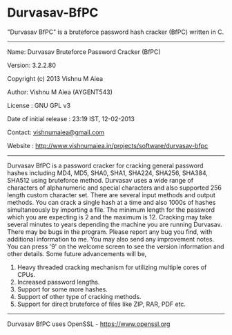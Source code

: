 # Durvasav-BfPC
"Durvasav BfPC" is a bruteforce password hash cracker (BfPC) written in C.


---------------------------------------------------------------------------------------------------------

Name: Durvasav Bruteforce Password Cracker (BfPC)

Version: 3.2.2.80

Copyright (c) 2013 Vishnu M Aiea

Author: Vishnu M Aiea (AYGENT543)

License : GNU GPL v3

Date of initial release : 23:19 IST, 12-02-2013 

Contact: vishnumaiea@gmail.com

Website : http://www.vishnumaiea.in/projects/software/durvasav-bfpc

--------------------------------------------------------------------------------------------------------



Durvasav BfPC is a password cracker for cracking general password hashes including MD4, MD5, SHA0, SHA1, SHA224, SHA256, SHA384, SHA512 using bruteforce method. Durvasav uses a wide range of characters of alphanumeric and special characters and also supported 256 length custom character set. There are several input methods and output methods. You can crack a single hash at a time and also 1000s of hashes simultaneously by importing a file. The minimum length for the password which you are expecting is 2 and the maximum is 12. Cracking may take several minutes to years depending the machine you are running Durvasav. There may be bugs in the program. Please report any bug you find, with additional information to me. You may also send any improvement notes. You can press '9' on the welcome screen to see the version information and other details. Some future advancements will be,

1. Heavy threaded cracking mechanism for utilizing multiple cores of CPUs.
2. Increased password lengths.
3. Support for some more hashes.
4. Support of other type of cracking methods.
5. Support for direct bruteforce of files like ZIP, RAR, PDF etc.

---------------------------------------------------------------------------------------------------------

Durvasav BfPC uses OpenSSL - https://www.openssl.org
